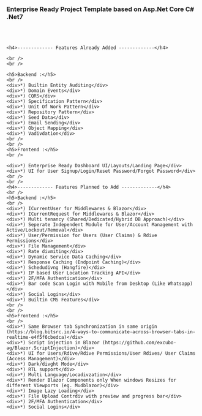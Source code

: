 <div>
    <h3>Enterprise Ready Project Template based on Asp.Net Core C# .Net7</h3>
    <br />
    <br />

    <h4>------------- Features Already Added -------------</h4>

    <br />
    <br />

    <h5>Backend :</h5>
    <br />
    <div>*) Builtin Entity Auditing</div>
    <div>*) Domain Events</div>
    <div>*) CQRS</div>
    <div>*) Specification Pattern</div>
    <div>*) Unit Of Work Pattern</div>
    <div>*) Repository Pattern</div>
    <div>*) Seed Data</div>
    <div>*) Email Sending</div>
    <div>*) Object Mapping</div>
    <div>*) Vadivdation</div>
    <br />
    <br />
    <h5>Frontend :</h5>
    <br />

    <div>*) Enterprise Ready Dashboard UI/Layouts/Landing Page</div>
    <div>*) UI for User Signup/Login/Reset Password/Forgot Password</div>
    <br />
    <br />
    <h4>------------- Features Planned to Add -------------</h4>
    <br />
    <h5>Backend :</h5>
    <br />
    <div>*) ICurrentUser for Middlewares & Blazor</div>
    <div>*) ICurrentRequest for Middlewares & Blazor</div>
    <div>*) Multi tenancy (Shared/Dedicated/Hybrid DB Approach)</div>
    <div>*) Seperate Independent Module for User/Account Management with Active/Lockout/Removal</div>
    <div>*) User/Permission for Users (User Claims) & Rdive Permissions</div>
    <div>*) File Management</div>
    <div>*) Rate divmiting</div>
    <div>*) Dynamic Service Data Caching</div>
    <div>*) Response Caching (Endpoint Caching)</div>
    <div>*) Schedudivng (Hangfire)</div>
    <div>*) IP based User Location Tracking API</div>
    <div>*) 2F/MFA Authentication</div>
    <div>*) Bar code Scan Login with Mobile from Desktop (Like Whatsapp)</div>
    <div>*) Social Logins</div>
    <div>*) Builtin CMS Features</div>
    <br />
    <br />
    <h5>Frontend :</h5>
    <br />
    <div>*) Same Browser tab Synchronization in same origin (https://blog.bitsrc.io/4-ways-to-communicate-across-browser-tabs-in-realtime-e4f5f6cbedca)</div>
    <div>*) Script injection in Blazor (https://github.com/excubo-ag/Blazor.ScriptInjection)</div>
    <div>*) UI for Users/Rdive/Rdive Permissions/User Rdives/ User Claims (Access Management)</div>
    <div>*) Dark/divght Mode</div>
    <div>*) RTL support</div>
    <div>*) Multi Language/Locadivzation</div>
    <div>*) Render Blazor Components only When windows Resizes for different Viewports (eg. Mudblazor)</div>
    <div>*) Image Lazy Loading</div>
    <div>*) File Upload Contrdiv with preview and progress bar</div>
    <div>*) 2F/MFA Authentication</div>
    <div>*) Social Logins</div>
</div>